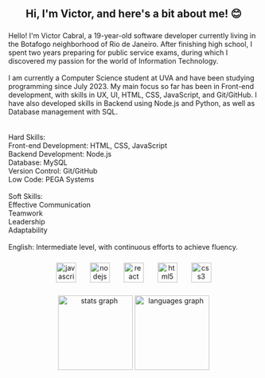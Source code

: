 <h2 align="center">Hi, I'm Victor, and here's a bit about me! 😊</h2>

###

<p align="left">Hello! I'm Victor Cabral, a 19-year-old software developer currently living in the Botafogo neighborhood of Rio de Janeiro. After finishing high school, I spent two years preparing for public service exams, during which I discovered my passion for the world of Information Technology.<br><br>I am currently a Computer Science student at UVA and have been studying programming since July 2023. My main focus so far has been in Front-end development, with skills in UX, UI, HTML, CSS, JavaScript, and Git/GitHub. I have also developed skills in Backend using Node.js and Python, as well as Database management with SQL.<br><br><br>Hard Skills:<br>Front-end Development: HTML, CSS, JavaScript<br>Backend Development: Node.js<br>Database: MySQL<br>Version Control: Git/GitHub<br>Low Code: PEGA Systems<br><br>Soft Skills:<br>Effective Communication<br>Teamwork<br>Leadership<br>Adaptability<br><br>English: Intermediate level, with continuous efforts to achieve fluency.</p>

###

<div align="center">
  <img src="https://cdn.simpleicons.org/javascript/F7DF1E" height="40" alt="javascript logo"  />
  <img width="20" />
  <img src="https://cdn.simpleicons.org/nodedotjs/339933" height="40" alt="nodejs logo"  />
  <img width="20" />
  <img src="https://cdn.jsdelivr.net/gh/devicons/devicon/icons/react/react-original.svg" height="40" alt="react logo"  />
  <img width="20" />
  <img src="https://cdn.simpleicons.org/html5/E34F26" height="40" alt="html5 logo"  />
  <img width="20" />
  <img src="https://cdn.simpleicons.org/css3/1572B6" height="40" alt="css3 logo"  />
</div>


###

<div align="center">
  <img src="https://github-readme-stats.vercel.app/api?username=VictorCabralNSilva&hide_title=false&hide_rank=false&show_icons=true&include_all_commits=true&count_private=true&disable_animations=false&theme=dracula&locale=en&hide_border=false" height="150" alt="stats graph"  />
  <img src="https://github-readme-stats.vercel.app/api/top-langs?username=VictorCabralNSilva&locale=en&hide_title=false&layout=compact&card_width=320&langs_count=5&theme=dracula&hide_border=false" height="150" alt="languages graph"  />
</div>

###

